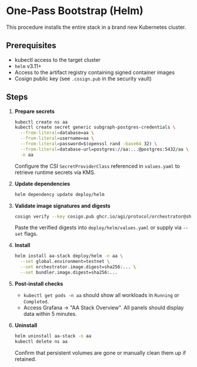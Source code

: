 # One-Pass Bootstrap (Helm)

This procedure installs the entire stack in a brand new Kubernetes cluster.

## Prerequisites
- kubectl access to the target cluster
- `helm` v3.11+
- Access to the artifact registry containing signed container images
- Cosign public key (see `.cosign.pub` in the security vault)

## Steps
1. **Prepare secrets**
   ```bash
   kubectl create ns aa
   kubectl create secret generic subgraph-postgres-credentials \
     --from-literal=database=aa \
     --from-literal=username=aa \
     --from-literal=password=$(openssl rand -base64 32) \
     --from-literal=database-url=postgres://aa:...@postgres:5432/aa \
     -n aa
   ```
   Configure the CSI `SecretProviderClass` referenced in `values.yaml` to retrieve runtime secrets via KMS.

2. **Update dependencies**
   ```bash
   helm dependency update deploy/helm
   ```

3. **Validate image signatures and digests**
   ```bash
   cosign verify --key cosign.pub ghcr.io/agi/protocol/orchestrator@sha256:...
   ```
   Paste the verified digests into `deploy/helm/values.yaml` or supply via `--set` flags.

4. **Install**
   ```bash
   helm install aa-stack deploy/helm -n aa \
     --set global.environment=testnet \
     --set orchestrator.image.digest=sha256:... \
     --set bundler.image.digest=sha256:...
   ```

5. **Post-install checks**
   - `kubectl get pods -n aa` should show all workloads in `Running` or `Completed`.
   - Access Grafana → "AA Stack Overview". All panels should display data within 5 minutes.

6. **Uninstall**
   ```bash
   helm uninstall aa-stack -n aa
   kubectl delete ns aa
   ```
   Confirm that persistent volumes are gone or manually clean them up if retained.
